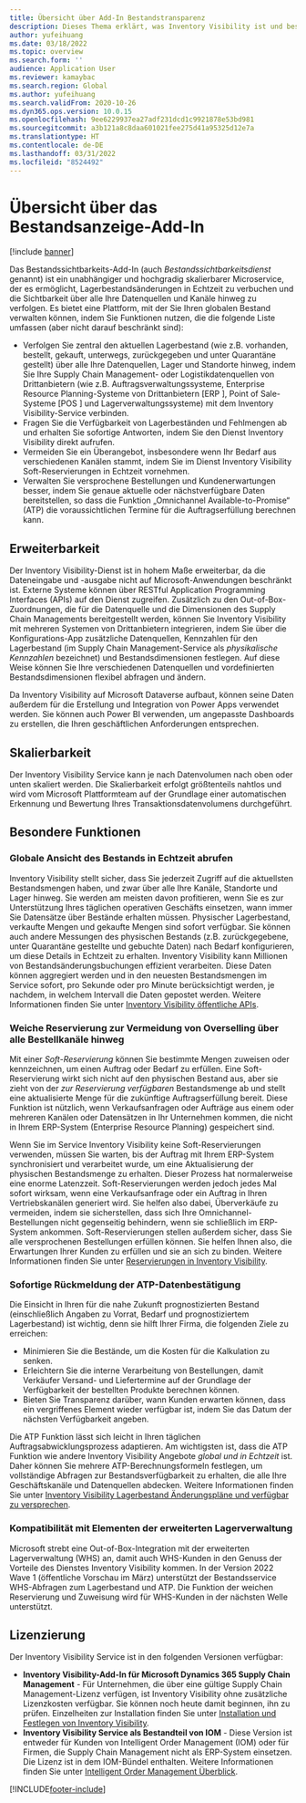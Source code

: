 ```yaml
---
title: Übersicht über Add-In Bestandstransparenz
description: Dieses Thema erklärt, was Inventory Visibility ist und beschreibt seine Funktionen.
author: yufeihuang
ms.date: 03/18/2022
ms.topic: overview
ms.search.form: ''
audience: Application User
ms.reviewer: kamaybac
ms.search.region: Global
ms.author: yufeihuang
ms.search.validFrom: 2020-10-26
ms.dyn365.ops.version: 10.0.15
ms.openlocfilehash: 9ee6229937ea27adf231dcd1c9921878e53bd981
ms.sourcegitcommit: a3b121a8c8daa601021fee275d41a95325d12e7a
ms.translationtype: HT
ms.contentlocale: de-DE
ms.lasthandoff: 03/31/2022
ms.locfileid: "8524492"
---
```

# <a name="inventory-visibility-add-in-overview"></a>Übersicht über das Bestandsanzeige-Add-In

[!include [banner](../includes/banner.md)]

Das Bestandssichtbarkeits-Add-In (auch *Bestandssichtbarkeitsdienst* genannt) ist ein unabhängiger und hochgradig skalierbarer Microservice, der es ermöglicht, Lagerbestandsänderungen in Echtzeit zu verbuchen und die Sichtbarkeit über alle Ihre Datenquellen und Kanäle hinweg zu verfolgen. Es bietet eine Plattform, mit der Sie Ihren globalen Bestand verwalten können, indem Sie Funktionen nutzen, die die folgende Liste umfassen (aber nicht darauf beschränkt sind):

- Verfolgen Sie zentral den aktuellen Lagerbestand (wie z.B. vorhanden, bestellt, gekauft, unterwegs, zurückgegeben und unter Quarantäne gestellt) über alle Ihre Datenquellen, Lager und Standorte hinweg, indem Sie Ihre Supply Chain Management- oder Logistikdatenquellen von Drittanbietern (wie z.B. Auftragsverwaltungssysteme, Enterprise Resource Planning-Systeme von Drittanbietern \[ERP \], Point of Sale-Systeme \[POS \] und Lagerverwaltungssysteme) mit dem Inventory Visibility-Service verbinden.
- Fragen Sie die Verfügbarkeit von Lagerbeständen und Fehlmengen ab und erhalten Sie sofortige Antworten, indem Sie den Dienst Inventory Visibility direkt aufrufen.
- Vermeiden Sie ein Überangebot, insbesondere wenn Ihr Bedarf aus verschiedenen Kanälen stammt, indem Sie im Dienst Inventory Visibility Soft-Reservierungen in Echtzeit vornehmen.
- Verwalten Sie versprochene Bestellungen und Kundenerwartungen besser, indem Sie genaue aktuelle oder nächstverfügbare Daten bereitstellen, so dass die Funktion „Omnichannel Available-to-Promise“ (ATP) die voraussichtlichen Termine für die Auftragserfüllung berechnen kann.

## <a name="extensibility"></a>Erweiterbarkeit

Der Inventory Visibility-Dienst ist in hohem Maße erweiterbar, da die Dateneingabe und -ausgabe nicht auf Microsoft-Anwendungen beschränkt ist. Externe Systeme können über RESTful Application Programming Interfaces (APIs) auf den Dienst zugreifen. Zusätzlich zu den Out-of-Box-Zuordnungen, die für die Datenquelle und die Dimensionen des Supply Chain Managements bereitgestellt werden, können Sie Inventory Visibility mit mehreren Systemen von Drittanbietern integrieren, indem Sie über die Konfigurations-App zusätzliche Datenquellen, Kennzahlen für den Lagerbestand (im Supply Chain Management-Service als *physikalische Kennzahlen* bezeichnet) und Bestandsdimensionen festlegen. Auf diese Weise können Sie Ihre verschiedenen Datenquellen und vordefinierten Bestandsdimensionen flexibel abfragen und ändern.

Da Inventory Visibility auf Microsoft Dataverse aufbaut, können seine Daten außerdem für die Erstellung und Integration von Power Apps verwendet werden. Sie können auch Power BI verwenden, um angepasste Dashboards zu erstellen, die Ihren geschäftlichen Anforderungen entsprechen.

## <a name="scalability"></a>Skalierbarkeit

Der Inventory Visibility Service kann je nach Datenvolumen nach oben oder unten skaliert werden. Die Skalierbarkeit erfolgt größtenteils nahtlos und wird vom Microsoft Plattformteam auf der Grundlage einer automatischen Erkennung und Bewertung Ihres Transaktionsdatenvolumens durchgeführt.

## <a name="feature-highlights"></a>Besondere Funktionen

### <a name="get-a-global-view-of-real-time-inventory"></a>Globale Ansicht des Bestands in Echtzeit abrufen

Inventory Visibility stellt sicher, dass Sie jederzeit Zugriff auf die aktuellsten Bestandsmengen haben, und zwar über alle Ihre Kanäle, Standorte und Lager hinweg. Sie werden am meisten davon profitieren, wenn Sie es zur Unterstützung Ihres täglichen operativen Geschäfts einsetzen, wann immer Sie Datensätze über Bestände erhalten müssen. Physischer Lagerbestand, verkaufte Mengen und gekaufte Mengen sind sofort verfügbar. Sie können auch andere Messungen des physischen Bestands (z.B. zurückgegebene, unter Quarantäne gestellte und gebuchte Daten) nach Bedarf konfigurieren, um diese Details in Echtzeit zu erhalten. Inventory Visibility kann Millionen von Bestandsänderungsbuchungen effizient verarbeiten. Diese Daten können aggregiert werden und in den neuesten Bestandsmengen im Service sofort, pro Sekunde oder pro Minute berücksichtigt werden, je nachdem, in welchem Intervall die Daten gepostet werden. Weitere Informationen finden Sie unter [Inventory Visibility öffentliche APIs](inventory-visibility-api.md).

### <a name="soft-reservation-to-avoid-overselling-across-all-order-channels"></a>Weiche Reservierung zur Vermeidung von Overselling über alle Bestellkanäle hinweg

Mit einer *Soft-Reservierung* können Sie bestimmte Mengen zuweisen oder kennzeichnen, um einen Auftrag oder Bedarf zu erfüllen. Eine Soft-Reservierung wirkt sich nicht auf den physischen Bestand aus, aber sie zieht von der *zur Reservierung verfügbaren* Bestandsmenge ab und stellt eine aktualisierte Menge für die zukünftige Auftragserfüllung bereit. Diese Funktion ist nützlich, wenn Verkaufsanfragen oder Aufträge aus einem oder mehreren Kanälen oder Datensätzen in Ihr Unternehmen kommen, die nicht in Ihrem ERP-System (Enterprise Resource Planning) gespeichert sind.

Wenn Sie im Service Inventory Visibility keine Soft-Reservierungen verwenden, müssen Sie warten, bis der Auftrag mit Ihrem ERP-System synchronisiert und verarbeitet wurde, um eine Aktualisierung der physischen Bestandsmenge zu erhalten. Dieser Prozess hat normalerweise eine enorme Latenzzeit. Soft-Reservierungen werden jedoch jedes Mal sofort wirksam, wenn eine Verkaufsanfrage oder ein Auftrag in Ihren Vertriebskanälen generiert wird. Sie helfen also dabei, Überverkäufe zu vermeiden, indem sie sicherstellen, dass sich Ihre Omnichannel-Bestellungen nicht gegenseitig behindern, wenn sie schließlich im ERP-System ankommen. Soft-Reservierungen stellen außerdem sicher, dass Sie alle versprochenen Bestellungen erfüllen können. Sie helfen Ihnen also, die Erwartungen Ihrer Kunden zu erfüllen und sie an sich zu binden. Weitere Informationen finden Sie unter [Reservierungen in Inventory Visibility](inventory-visibility-reservations.md).

### <a name="immediate-response-of-atp-dates-confirmation"></a>Sofortige Rückmeldung der ATP-Datenbestätigung

Die Einsicht in Ihren für die nahe Zukunft prognostizierten Bestand (einschließlich Angaben zu Vorrat, Bedarf und prognostiziertem Lagerbestand) ist wichtig, denn sie hilft Ihrer Firma, die folgenden Ziele zu erreichen:

- Minimieren Sie die Bestände, um die Kosten für die Kalkulation zu senken.
- Erleichtern Sie die interne Verarbeitung von Bestellungen, damit Verkäufer Versand- und Liefertermine auf der Grundlage der Verfügbarkeit der bestellten Produkte berechnen können.
- Bieten Sie Transparenz darüber, wann Kunden erwarten können, dass ein vergriffenes Element wieder verfügbar ist, indem Sie das Datum der nächsten Verfügbarkeit angeben.

Die ATP Funktion lässt sich leicht in Ihren täglichen Auftragsabwicklungsprozess adaptieren. Am wichtigsten ist, dass die ATP Funktion wie andere Inventory Visibility Angebote *global und in Echtzeit* ist. Daher können Sie mehrere ATP-Berechnungsformeln festlegen, um vollständige Abfragen zur Bestandsverfügbarkeit zu erhalten, die alle Ihre Geschäftskanäle und Datenquellen abdecken. Weitere Informationen finden Sie unter [Inventory Visibility Lagerbestand Änderungspläne und verfügbar zu versprechen](inventory-visibility-available-to-promise.md).

### <a name="compatibility-with-advanced-warehouse-management-items"></a>Kompatibilität mit Elementen der erweiterten Lagerverwaltung

Microsoft strebt eine Out-of-Box-Integration mit der erweiterten Lagerverwaltung (WHS) an, damit auch WHS-Kunden in den Genuss der Vorteile des Dienstes Inventory Visibility kommen. In der Version 2022 Wave 1 (öffentliche Vorschau im März) unterstützt der Bestandsservice WHS-Abfragen zum Lagerbestand und ATP. Die Funktion der weichen Reservierung und Zuweisung wird für WHS-Kunden in der nächsten Welle unterstützt. <!-- KFM: Add this link when target is published: For more information, see [Inventory Visibility support for WHS items](inventory-visibility-whs-support.md). -->

## <a name="licensing"></a>Lizenzierung

Der Inventory Visibility Service ist in den folgenden Versionen verfügbar:

- **Inventory Visibility-Add-In für Microsoft Dynamics 365 Supply Chain Management** - Für Unternehmen, die über eine gültige Supply Chain Management-Lizenz verfügen, ist Inventory Visibility ohne zusätzliche Lizenzkosten verfügbar. Sie können noch heute damit beginnen, ihn zu prüfen. Einzelheiten zur Installation finden Sie unter [Installation und Festlegen von Inventory Visibility](inventory-visibility-setup.md).
- **Inventory Visibility Service als Bestandteil von IOM** - Diese Version ist entweder für Kunden von Intelligent Order Management (IOM) oder für Firmen, die Supply Chain Management nicht als ERP-System einsetzen. Die Lizenz ist in dem IOM-Bündel enthalten. Weitere Informationen finden Sie unter [Intelligent Order Management Überblick](/dynamics365/intelligent-order-management/overview).

[!INCLUDE[footer-include](../../includes/footer-banner.md)]
